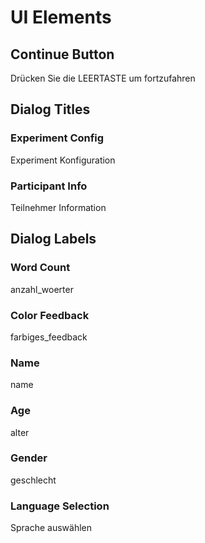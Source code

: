 # UI Elements

## Continue Button
Drücken Sie die LEERTASTE um fortzufahren

## Dialog Titles
### Experiment Config
Experiment Konfiguration

### Participant Info
Teilnehmer Information

## Dialog Labels
### Word Count
anzahl_woerter

### Color Feedback
farbiges_feedback

### Name
name

### Age
alter

### Gender
geschlecht

### Language Selection
Sprache auswählen
